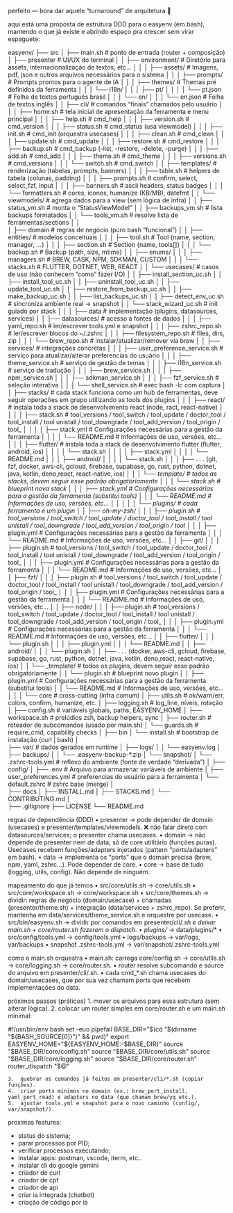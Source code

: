 perfeito — bora dar aquele “turnaround” de arquitetura 🎯

aqui está uma proposta de estrutura DDD para o easyenv (em bash), mantendo o que já existe e abrindo espaço pra crescer sem virar espaguete:

easyenv/
├── src
│   ├──	main.sh 					# ponto de entrada (router + composição)
│	├── presenter					# UI/UX do terminal
│	│   	├── environment/ 				# Diretório para assets, internacionalização de textos, etc...
│	│   	│		├── assets/				# Imagens, pdf, json e outros arquivos necessários para o sistema
│	│   	│		├── prompts/			# Prompts prontos para o agente de IA
│	│   	│		├── themes/				# Themas pré definidos da ferramenta
│	│   	│		└── i18n/
│	│   	│			├── pt/
│	│   	│			│	└── pt.json 		# Folha de textos português brasil 
│	│   	│			└── en/
│	│   	│				└── en.json			# Folha de textos inglês
│	│   	├── cli/                         # comandos “finais” chamados pelo usuário
│	│   	│   	├── home.sh 				 # tela inicial de apresentação da ferramenta e menu principal 
│	│   	│   	├── help.sh                  # cmd_help
│	│   	│   	├── version.sh               # cmd_version
│	│   	│   	├── status.sh                # cmd_status (usa viewmodel)
│	│   	│   	├── init.sh                  # cmd_init (orquestra usecases)
│	│   	│   	├── clean.sh                 # cmd_clean
│	│   	│   	├── update.sh                # cmd_update
│	│   	│   	├── restore.sh               # cmd_restore
│	│   	│   	├── backup.sh                # cmd_backup (-list, -restore, -delete, -purge)
│	│   	│   	├── add.sh                   # cmd_add
│	│   	│   	├── theme.sh                 # cmd_theme
│	│   	│   	├── versions.sh              # cmd_versions <tool>
│	│   	│   	└── switch.sh                # cmd_switch <tool> <ver>
│	│   	├── templates/                   # renderização (tabelas, prompts, banners)
│	│   	│   	├── table.sh                 # helpers de tabela (colunas, padding)
│	│   	│   	├── prompts.sh               # confirm, select, select_fzf, input
│	│   	│		├── banners.sh               # ascii headers, status badges
│	│   	│		└── formatters.sh            # cores, ícones, humanize (KB/MB), datefmt
│	│   	└── viewmodels/                  # agrega dados para a view (sem lógica de infra)
│	│   			├── status_vm.sh             # monta o “StatusViewModel”
│	│   			├── backups_vm.sh            # lista backups formatados
│	│   			└── tools_vm.sh              # resolve lista de ferramentas/sections
│	│  
│	├── domain						# regras de negócio (puro bash “funcional”)
│   │	├── entities/                    # modelos conceituais
│   │	│   ├── tool.sh                  # Tool {name, section, manager, …}
│   │	│   ├── section.sh               # Section {name, tools[]}
│   │	│   └── backup.sh                # Backup {path, size, mtime}
│   │	├── enums/
│   │	│   ├── managers.sh              # BREW, CASK, NPM, SDKMAN, CUSTOM
│   │	│   └── stacks.sh                # FLUTTER, DOTNET, WEB, REACT
│   │	└── usecases/                    # casos de uso (não conhecem “como” fazer I/O)
│   │	    ├── install_section_uc.sh
│   │	    ├── install_tool_uc.sh
│   │	    ├── uninstall_tool_uc.sh
│   │	    ├── update_tool_uc.sh
│   │	    ├── restore_from_backup_uc.sh
│   │	    ├── make_backup_uc.sh
│   │	    ├── list_backups_uc.sh
│   │	    ├── detect_env_uc.sh         # sincroniza ambiente real -> snapshot
│   │	    └── stack_wizard_uc.sh       # init guiado por stack
│	│ 
│	├── data						# implementação (plugins, datasources, services)
│	│   ├── datasources/                 # acesso a fontes de dados
│	│   │   	├── yaml_repo.sh             # ler/escrever tools.yml e snapshot
│	│   │   	├── zshrc_repo.sh            # ler/escrever blocos do ~/.zshrc
│	│   │   	├── filesystem_repo.sh       # files, dirs, zip
│	│   │   	└── brew_repo.sh             # instalar/atualizar/remover via brew
│	│   ├── services/                    # integrações concretas
│	│   │   	├── user_preference_service.sh		# serviço para atualizar/alterar preferencias do usuário
│	│   │   	├── theme_service.sh				# serviço de gestão de temas
│	│   │   	├── i18n_service.sh					# serviço de tradução
│	│   │   	├── brew_service.sh
│	│   │   	├── npm_service.sh
│	│   │   	├── sdkman_service.sh
│	│   │   	├── fzf_service.sh           # seleção interativa
│	│   │   	└── shell_service.sh         # exec bash -lc com captura
│	│   ├── stacks/                      # cada stack funciona como um hub de ferramentas, deve seguir operações em grupo utilizando as tools dos plugins
│	│   │    	├── react/					 # instala toda a stack de desenvolvimento react (node, ract, react-native)
│	│   │    	│	├── stack.sh             # tool_versions / tool_switch / tool_update / doctor_tool / tool_install / tool unistall / tool_downgrade / tool_add_version / tool_origin / tool_
│	│   │    	│   ├── stack.yml            # Configurações necessárias para a gestão da ferramenta
│	│   │    	│   └── README.md			 # Informações de uso, versões, etc...
│	│   │    	├── flutter/				 # instala toda a stack de desenvolvimento flutter (flutter, android, ios)
│	│   │    	│   └── stack.sh
│	│   │    	│   ├── stack.yml
│	│   │    	│   └── README.md
│	│   │    	├── android/
│	│   │    	│   └── stack.sh
│	│   │    	├── . . . (git, fzf, docker, aws-cli, gcloud, firebase, supabase, go, rust, python, dotnet, java, kotlin, deno,react, react-native, ios)
│	│   │    	└── _template/					# todos as stacks, devem seguir esse padrão obrigatóriamente
│	│   │    	    	└── stack.sh            # blueprint nova stack
│	│   │    	   		├── stack.yml			# Configurações necessárias para a gestão da ferramenta (substitui tools)
│	│   │    	   		└── README.md			# Informações de uso, versões, etc...
│	│ 	│
│	│   └── plugins/                     # cada ferramenta é um plugin
│	│       	├── oh-my-zsh/
│	│       	│	├── plugin.sh            # tool_versions / tool_switch / tool_update / doctor_tool / tool_install / tool unistall / tool_downgrade / tool_add_version / tool_origin / tool_
│	│       	│   ├── plugin.yml           # Configurações necessárias para a gestão da ferramenta
│	│       	│   └── README.md			 # Informações de uso, versões, etc...
│	│       	├── git/
│	│       	│	├── plugin.sh            # tool_versions / tool_switch / tool_update / doctor_tool / tool_install / tool unistall / tool_downgrade / tool_add_version / tool_origin / tool_
│	│       	│   ├── plugin.yml           # Configurações necessárias para a gestão da ferramenta
│	│       	│   └── README.md			 # Informações de uso, versões, etc...
│	│       	├── fzf/
│	│       	│	├── plugin.sh            # tool_versions / tool_switch / tool_update / doctor_tool / tool_install / tool unistall / tool_downgrade / tool_add_version / tool_origin / tool_
│	│       	│   ├── plugin.yml           # Configurações necessárias para a gestão da ferramenta
│	│       	│   └── README.md			 # Informações de uso, versões, etc...
│	│       	├── node/
│	│       	│	├── plugin.sh            # tool_versions / tool_switch / tool_update / doctor_tool / tool_install / tool unistall / tool_downgrade / tool_add_version / tool_origin / tool_
│	│       	│   ├── plugin.yml           # Configurações necessárias para a gestão da ferramenta
│	│       	│   └── README.md			 # Informações de uso, versões, etc...
│	│       	├── flutter/
│	│       	│   └── plugin.sh
│	│       	│   ├── plugin.yml
│	│       	│   └── README.md
│	│       	├── android/
│	│       	│   └── plugin.sh
│	│       	├── . . . (docker, aws-cli, gcloud, firebase, supabase, go, rust, python, dotnet, java, kotlin, deno,react, react-native, ios)
│	│       	└── _template/					# todos os plugins, devem seguir esse padrão obrigatóriamente
│	│       	    	└── plugin.sh           # blueprint novo plugin
│	│       	   		├── plugin.yml			# Configurações necessárias para a gestão da ferramenta (substitui tools)
│	│       	   		└── README.md			# Informações de uso, versões, etc...
│	│ 
│	└── core						# cross-cutting (infra comum)
│   	├── utils.sh                     # ok/warn/err, colors, confirm, humanize, etc.
│   	├── logging.sh                   # log_line, níveis, rotação
│   	├── config.sh                    # variáveis globais, paths, EASYENV_HOME
│   	├── workspace.sh                 # prelúdios zsh, backup helpers, sync
│   	├── router.sh                    # roteador de subcomandos (usado por main.sh)
│   	└── guards.sh                    # require_cmd, capability checks
│ 
├── bin
│	└── install.sh					# bootstrap de instalação (curl | bash)
│	
├── var/                             # dados gerados em runtime
│   ├── logs/
│   │   └── easyenv.log
│   ├── backups/
│   │   └── .easyenv-backup-*.zip
│   └── snapshot/
│       └── .zshrc-tools.yml         # reflexo do ambiente (fonte de verdade “derivada”)
│
├── config/
│	├── .env						 # Arquivo para armazenar variáveis de ambiente
│   ├── user_preferences.yml         # preferencias do usuário para a ferramenta
│   └── default.zshrc                # zshrc base (merge)
│	
├── docs
│	├── INSTALL.md
│	├── STACKS.md
│   └── CONTRIBUTING.md
│	
├── .gitignore
├── LICENSE
└── README.md						

regras de dependência (DDD)
	•	presenter → pode depender de domain (usecases) e presenter/templates/viewmodels.
❌ não falar direto com datasources/services; o presenter chama usecases.
	•	domain → não depende de presenter nem de data; só de core utilitário (funções puras).
Usecases recebem funções/adapters injetados (pattern “ports/adapters” em bash).
	•	data → implementa os “ports” que o domain precisa (brew, npm, yaml, zshrc…).
Pode depender de core.
	•	core → base de tudo (logging, utils, config). Não depende de ninguém.

mapeamento do que já temos
	•	src/core/utils.sh → core/utils.sh
	•	src/core/workspace.sh → core/workspace.sh
	•	src/core/themes.sh → dividir: regras de negócio (domain/usecase) + chamadas (presenter/theme.sh) + integração (data/services + zshrc_repo). Se preferir, mantenha em data/services/theme_service.sh e orquestre por usecase.
	•	src/bin/easyenv.sh → dividir por comandos em presenter/cli/*.sh e deixar main.sh + core/router.sh fazerem o dispatch.
	•	plugins/* → data/plugins/*
	•	src/config/tools.yml → config/tools.yml
	•	logs/backups → var/logs, var/backups
	•	snapshot .zshrc-tools.yml → var/snapshot/.zshrc-tools.yml

como o main.sh orquestra
	•	main.sh: carrega core/config.sh → core/utils.sh → core/logging.sh → core/router.sh.
	•	router resolve subcomando e source do arquivo em presenter/cli/<cmd>.sh.
	•	cada cmd_*.sh chama usecases do domain/usecases, que por sua vez chamam ports que recebem implementações do data.

próximos passos (práticos)
	1.	mover os arquivos para essa estrutura (sem alterar lógica).
	2.	colocar um router simples em core/router.sh e um main.sh minimal:

#!/usr/bin/env bash
set -euo pipefail
BASE_DIR="$(cd "$(dirname "${BASH_SOURCE[0]}")" && pwd)"
export EASYENV_HOME="${EASYENV_HOME:-$BASE_DIR}"
source "$BASE_DIR/core/config.sh"
source "$BASE_DIR/core/utils.sh"
source "$BASE_DIR/core/logging.sh"
source "$BASE_DIR/core/router.sh"
router_dispatch "$@"


	3.	quebrar os comandos já feitos em presenter/cli/*.sh (copiar funções).
	4.	criar ports mínimos no domain (ex.: brew_port_install, yaml_port_read) e adapters no data (que chamam brew/yq etc.).
	5.	ajustar tools.yml e snapshot para o novo caminho (config/, var/snapshot/).


proximas features:

- status do sistema;
- parar processos por PID;
- verificar processos executando;
- instalar apps: postman, vscode, iterm, etc..
- instalar cli do google gemini
- criador de curl
- criador de cpf
- criador de api
- criar ia integrada (chatbot)
- criação de código por ia